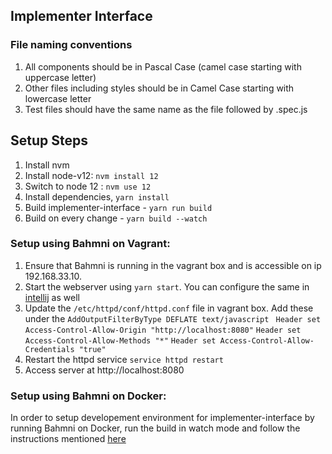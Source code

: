 Implementer Interface
---------------------

### File naming conventions

1. All components should be in Pascal Case (camel case starting with uppercase letter)
2. Other files including styles should be in Camel Case starting with lowercase letter
3. Test files should have the same name as the file followed by .spec.js

## Setup Steps

1. Install nvm
2. Install node-v12: `nvm install 12`
3. Switch to node 12 : `nvm use 12`
4. Install dependencies, `yarn install`
5. Build implementer-interface - `yarn run build`
6. Build on every change - `yarn build --watch`
### Setup using Bahmni on Vagrant:
1. Ensure that Bahmni is running in the vagrant box and is accessible on ip 192.168.33.10.
2. Start the webserver using `yarn start`. You can configure the same in [intellij](http://picpaste.com/Screen_Shot_2016-10-30_at_7.04.02_PM-riCem4le.png) as well
3. Update the `/etc/httpd/conf/httpd.conf` file in vagrant box.  Add these under the `AddOutputFilterByType DEFLATE text/javascript`
`
Header set Access-Control-Allow-Origin "http://localhost:8080"`
`Header set Access-Control-Allow-Methods "*"`
`Header set Access-Control-Allow-Credentials "true"`
4. Restart the httpd service
`
service httpd restart
`
5. Access server at http://localhost:8080

### Setup using Bahmni on Docker:

In order to setup developement environment for implementer-interface by running Bahmni on Docker, run the build in watch mode and follow the instructions mentioned [here](https://github.com/Bahmni/bahmni-package/blob/master/bahmni-docker/README.md#development-setup-for-implementer-interface)
